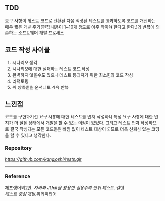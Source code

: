 ## TDD
요구 사항이 테스트 코드로 전환된 다음 작성된 테스트를 통과하도록 코드를 개선하는 매우 짧은 개발 주기(편집 내용이 1~10개 정도로 아주 작아야 한다고 한다.)의 반복에 의존하는 소프트웨어 개발 프로세스
 
## 코드 작성 사이클
1. 시나리오 생각
1. 시나리오에 대한 실패하는 테스트 코드 작성
1. 완벽하지 않을수도 있으나 테스트 통과하기 위한 최소한의 코드 작성
1. 리팩토링
1. 위 항목들을 순서대로 계속 반복

## 느낀점
코드를 구현하기전 요구 사항에 대한 테스트를 먼저 작성하니 특정 요구 사항에 대한 인지가 더 잘된 상태에서 개발을 할 수 있는 이점이 있었다. 그리고 테스트 먼저 작성하므로 결국 작성되는
모든 코드들은 빠짐 없이 테스트 대상이 되므로 더욱 신뢰성 있는 코딩을 할 수 있다고 생각한다.
 
### Repository
_https://github.com/kangjoshi/tests.git_

---
### Reference
제프랭어외2인. _자바와 JUnit을 활용한 실용주의 단위 테스트_. 길벗  
_테스트 중심 개발_.위키피티아